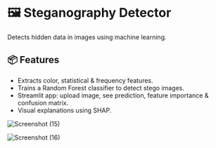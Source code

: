 # 🖼️ Steganography Detector

Detects hidden data in images using machine learning.

## 📦 Features
- Extracts color, statistical & frequency features.
- Trains a Random Forest classifier to detect stego images.
- Streamlit app: upload image, see prediction, feature importance & confusion matrix.
- Visual explanations using SHAP.

![Screenshot (15)](https://github.com/user-attachments/assets/173c1faa-2a4a-4453-b42a-bfca9c6ab374)

![Screenshot (16)](https://github.com/user-attachments/assets/49bf0ec1-7e37-47cf-be3b-2dbe7d270f97)

